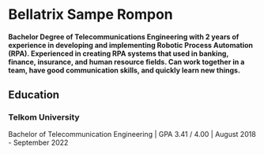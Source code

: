 # Bellatrix Sampe Rompon

#### Bachelor Degree of Telecommunications Engineering with 2 years of experience in developing and implementing Robotic Process Automation (RPA). Experienced in creating RPA systems that used in banking, finance, insurance, and human resource fields. Can work together in a team, have good communication skills, and quickly learn new things.

## Education
### Telkom University
Bachelor of Telecommunication Engineering | GPA 3.41 / 4.00 | August 2018 - September 2022 

